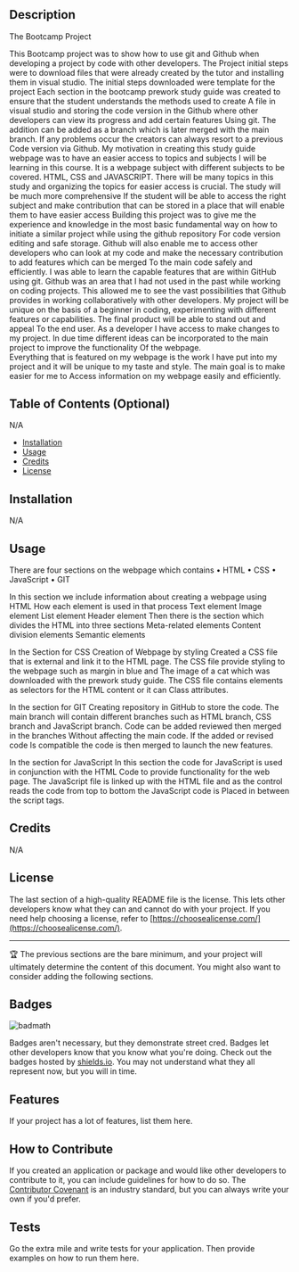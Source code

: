 # <Prework-Study-Guide>

## Description


The Bootcamp Project

This Bootcamp project was to show how to use git and Github when developing a project by code with other developers.
The Project initial steps were to download files that were already created by the tutor and installing them in visual studio.
The initial steps downloaded were template for the project
Each section in the bootcamp prework study guide was created to ensure that the student understands the methods used to create 
A file in visual studio and storing the code version in the Github where other developers can view its progress and add certain features
Using git. 
The addition can be added as a branch which is later merged with the main branch. If any problems occur the creators can always resort to a previous
Code version via Github.
My motivation in creating this study guide webpage was to have an easier access to topics and subjects I will be learning in this course.
It is a webpage subject with different subjects to be covered. HTML, CSS and JAVASCRIPT.
There will be many topics in this study and organizing the topics for easier access is crucial. The study will be much more comprehensive 
If the student will be able to access the right subject and make contribution that can be stored in a place that will enable them to have easier access
Building this project was to give me the experience and knowledge in the most basic fundamental way on how to initiate a similar project while using the github repository 
For code version editing and safe storage. Github will also enable me to access other developers who can look at my code and make the necessary contribution to add features which can be merged 
 To the main code safely and efficiently.
I was able to learn the capable features that are within GitHub using git. Github was an area that I had not used in the past while working on coding projects.
This allowed me to see the vast possibilities that Github provides in working collaboratively with other developers.
My project will be unique on the basis of a beginner in coding, experimenting with different features or capabilities. The final product will be able to stand out and appeal 
To the end user.
As a developer I have access to make changes to my project. In due time different ideas can be incorporated to the main project to improve the functionality
Of the webpage.  
Everything that is featured on my webpage is the work I have put into my project and it will be unique to my taste and style. The main goal is to make easier for me to 
Access information on my webpage easily and efficiently.



## Table of Contents (Optional)

N/A

- [Installation](#installation)
- [Usage](#usage)
- [Credits](#credits)
- [License](#license)

## Installation
 
 N/A

## Usage


There are four sections on the webpage which contains 
•	HTML
•	CSS
•	JavaScript
•	GIT

In this section we include information about creating a webpage using HTML
How each element is used in that process
Text element
Image element
List element 
Header element
Then there is the section which divides the HTML into three sections
Meta-related elements
Content division elements 
Semantic elements

In the Section for CSS
Creation of Webpage by styling
Created a CSS file that is external and link it to the HTML page.
The CSS file provide styling to the webpage such as margin in blue and
The image of a cat which was downloaded with the prework study guide.
The CSS file contains elements as selectors for the HTML content or it can 
Class attributes.

In the section for GIT
Creating repository in GitHub to store the code.
The main branch will contain different branches such as
HTML branch, CSS branch and JavaScript  branch.
Code can be added reviewed then merged in the branches
Without affecting the main code. If the added or revised code 
Is compatible the code is then merged to launch the new features.

In the section for JavaScript
In this section the code for JavaScript is used in conjunction with the HTML 
Code to provide functionality for the web page. The JavaScript file is linked up with the
HTML file and as the control reads the code from top to bottom the JavaScript code is 
Placed in between the script tags.




## Credits
 N/A


## License

The last section of a high-quality README file is the license. This lets other developers know what they can and cannot do with your project. If you need help choosing a license, refer to [https://choosealicense.com/](https://choosealicense.com/).

---

🏆 The previous sections are the bare minimum, and your project will ultimately determine the content of this document. You might also want to consider adding the following sections.

## Badges

![badmath](https://img.shields.io/github/languages/top/nielsenjared/badmath)

Badges aren't necessary, but they demonstrate street cred. Badges let other developers know that you know what you're doing. Check out the badges hosted by [shields.io](https://shields.io/). You may not understand what they all represent now, but you will in time.

## Features

If your project has a lot of features, list them here.

## How to Contribute

If you created an application or package and would like other developers to contribute to it, you can include guidelines for how to do so. The [Contributor Covenant](https://www.contributor-covenant.org/) is an industry standard, but you can always write your own if you'd prefer.

## Tests

Go the extra mile and write tests for your application. Then provide examples on how to run them here.
